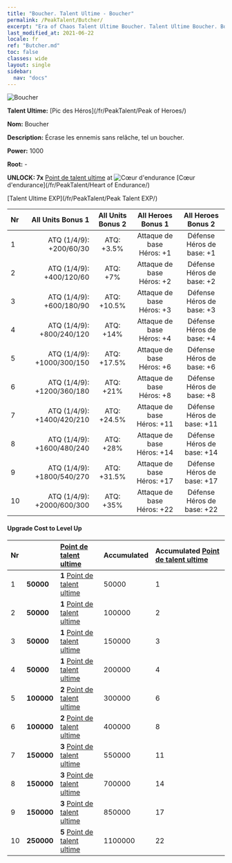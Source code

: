 ```yaml
---
title: "Boucher. Talent Ultime - Boucher"
permalink: /PeakTalent/Butcher/
excerpt: "Era of Chaos Talent Ultime Boucher. Talent Ultime Boucher. Boucher"
last_modified_at: 2021-06-22
locale: fr
ref: "Butcher.md"
toc: false
classes: wide
layout: single
sidebar:
  nav: "docs"
---
```


  ![Boucher](/images/pt/talent_1006.png)

  **Talent Ultime:** [Pic des Héros](/fr/PeakTalent/Peak of Heroes/)

  **Nom:** Boucher

  **Description:** Écrase les ennemis sans relâche, tel un boucher.

  **Power:** 1000

  **Root:** -

  **UNLOCK: 7x** [Point de talent ultime](/ItemsFR/con_934/) at ![Cœur d'endurance](/images/pt/talent_1002.png) [Cœur d'endurance](/fr/PeakTalent/Heart of Endurance/)

  [Talent Ultime EXP](/fr/PeakTalent/Peak Talent EXP/)

  | Nr | All Units Bonus 1 | All Units Bonus 2 | All Heroes Bonus 1 | All Heroes Bonus 2 |
  |:---|--------------:|:-------------:|:-------------:|:-------------:|
  | 1 | ATQ (1/4/9): +200/60/30 | ATQ: +3.5% | Attaque de base Héros: +1 | Défense Héros de base: +1 |
  | 2 | ATQ (1/4/9): +400/120/60 | ATQ: +7% | Attaque de base Héros: +2 | Défense Héros de base: +2 |
  | 3 | ATQ (1/4/9): +600/180/90 | ATQ: +10.5% | Attaque de base Héros: +3 | Défense Héros de base: +3 |
  | 4 | ATQ (1/4/9): +800/240/120 | ATQ: +14% | Attaque de base Héros: +4 | Défense Héros de base: +4 |
  | 5 | ATQ (1/4/9): +1000/300/150 | ATQ: +17.5% | Attaque de base Héros: +6 | Défense Héros de base: +6 |
  | 6 | ATQ (1/4/9): +1200/360/180 | ATQ: +21% | Attaque de base Héros: +8 | Défense Héros de base: +8 |
  | 7 | ATQ (1/4/9): +1400/420/210 | ATQ: +24.5% | Attaque de base Héros: +11 | Défense Héros de base: +11 |
  | 8 | ATQ (1/4/9): +1600/480/240 | ATQ: +28% | Attaque de base Héros: +14 | Défense Héros de base: +14 |
  | 9 | ATQ (1/4/9): +1800/540/270 | ATQ: +31.5% | Attaque de base Héros: +17 | Défense Héros de base: +17 |
  | 10 | ATQ (1/4/9): +2000/600/300 | ATQ: +35% | Attaque de base Héros: +22 | Défense Héros de base: +22 |


#### Upgrade Cost to Level Up

  | Nr | <i class="fas fa-coins"/> | [Point de talent ultime](/ItemsFR/con_934/) | Accumulated <i class="fas fa-coins"/> | Accumulated [Point de talent ultime](/ItemsFR/con_934/) |
  |:---|:--------------|:-------------|:-------------|:-------------|
  | 1 | **50000** | **1** [Point de talent ultime](/ItemsFR/con_934/) | 50000 | 1 |
  | 2 | **50000** | **1** [Point de talent ultime](/ItemsFR/con_934/) | 100000 | 2 |
  | 3 | **50000** | **1** [Point de talent ultime](/ItemsFR/con_934/) | 150000 | 3 |
  | 4 | **50000** | **1** [Point de talent ultime](/ItemsFR/con_934/) | 200000 | 4 |
  | 5 | **100000** | **2** [Point de talent ultime](/ItemsFR/con_934/) | 300000 | 6 |
  | 6 | **100000** | **2** [Point de talent ultime](/ItemsFR/con_934/) | 400000 | 8 |
  | 7 | **150000** | **3** [Point de talent ultime](/ItemsFR/con_934/) | 550000 | 11 |
  | 8 | **150000** | **3** [Point de talent ultime](/ItemsFR/con_934/) | 700000 | 14 |
  | 9 | **150000** | **3** [Point de talent ultime](/ItemsFR/con_934/) | 850000 | 17 |
  | 10 | **250000** | **5** [Point de talent ultime](/ItemsFR/con_934/) | 1100000 | 22 |
